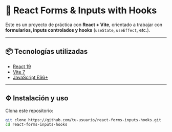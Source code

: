 # 📝 React Forms & Inputs with Hooks

Este es un proyecto de práctica con **React + Vite**, orientado a trabajar con **formularios, inputs controlados y hooks** (`useState`, `useEffect`, etc.).


---

## 📦 Tecnologías utilizadas

- [React 19](https://react.dev/)
- [Vite 7](https://vitejs.dev/)
- [JavaScript ES6+](https://developer.mozilla.org/es/docs/Web/JavaScript)

---

## ⚙️ Instalación y uso

Clona este repositorio:

```bash
git clone https://github.com/tu-usuario/react-forms-inputs-hooks.git
cd react-forms-inputs-hooks
